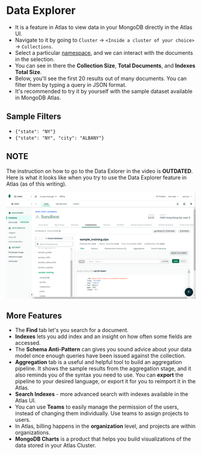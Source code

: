# Data Explorer

- It is a feature in Atlas to view data in your MongoDB directly in the Atlas UI.
- Navigate to it by going to `Cluster` -> `<Inside a cluster of your choice>` -> `Collections`.
- Select a particular [namespace](Namespace.md), and we can interact with the documents in the selection.
- You can see in there the **Collection Size**, **Total Documents**, and **Indexes Total Size**.
- Below, you'll see the first 20 results out of many documents. You can filter them by typing a query in JSON format. 
- It's recommended to try it by yourself with the sample dataset available in MongoDB Atlas.

## Sample Filters

- `{"state": "NY"}`
- `{"state": "NY", "city": "ALBANY"}`

## NOTE

The instruction on how to go to the Data Exlorer in the video is **OUTDATED**. Here is what it looks like when you try to use the Data Explorer feature in Atlas (as of this writing).

![](assets/20221016202830%20Data%20Explorer%20Screenshot.png)

## More Features

- The **Find** tab let's you search for a document.
- **Indexes** lets you add index and an insight on how often some fields are accessed.
- The **Schema Anti-Pattern** can gives you sound advice about your data model once enough queries have been issued against the collection.
- **Aggregation** tab is a useful and helpful tool to build an aggregation pipeline. It shows the sample results from the aggregation stage, and it also reminds you of the syntax you need to use. You can **export** the pipeline to your desired language, or export it for you to reimport it in the Atlas.
- **Search Indexes** - more advanced search with indexes available in the Atlas UI.
- You can use **Teams** to easily manage the permission of the users, instead of changing them individually. Use teams to assign projects to users.
- In Atlas, billing happens in the **organization** level, and projects are within organizations.
- **MongoDB Charts** is a product that helps you build visualizations of the data stored in your Atlas Cluster.